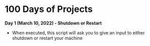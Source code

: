 # 100 Days of Projects

**Day 1 (March 10, 2022) - Shutdown or Restart**
 * When executed, this script will ask you to give an input to either shutdown or restart your machine
  
  
  
  
